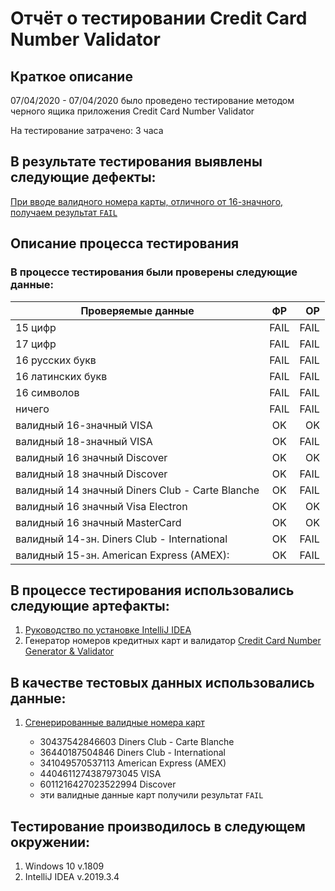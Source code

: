# Отчёт о тестировании Credit Card Number Validator

## Краткое описание
07/04/2020 - 07/04/2020 было проведено тестирование методом черного ящика приложения Credit Card Number Validator

На тестирование затрачено: 3 часа

## В результате тестирования выявлены следующие дефекты:

[При вводе валидного номера карты, отличного от 16-значного, получаем результат `FAIL`](https://github.com/baskrasen/javaqa-homeworks-1-credit_card_number-_validator/issues/1)

## Описание процесса тестирования

### В процессе тестирования были проверены следующие данные:

| Проверяемые данные     | ФР              | ОР |
| ------------- |:------------------:| -----:|
| 15 цифр    | FAIL    | FAIL |
| 17 цифр    | FAIL |   FAIL |
| 16 русских букв  | FAIL         |    FAIL|
|16 латинских букв |FAIL |FAIL
|16 символов |FAIL |FAIL
|ничего |FAIL |FAIL
|валидный 16-значный VISA |OK |OK
|валидный 18-значный VISA |OK |FAIL
|валидный 16 значный Discover |OK |OK
|валидный 18 значный Discover |OK |FAIL
|валидный 14 значный Diners Club - Carte Blanche |OK |FAIL
|валидный 16 значный Visa Electron |OK |OK
|валидный 16 значный MasterCard |OK |OK
|валидный 14-зн. Diners Club - International |OK |FAIL
|валидный 15-зн. American Express (AMEX): |OK |FAIL

## В процессе тестирования использовались следующие артефакты:

1. [Руководство по установке IntelliJ IDEA](https://github.com/netology-code/javaqa-homeworks/blob/master/intro/idea.md)
2. Генератор номеров кредитных карт и валидатор [Credit Card Number Generator & Validator](https://www.freeformatter.com/credit-card-number-generator-validator.html)

## В качестве тестовых данных использовались данные: 

1. [Сгенерированные валидные номера карт](https://www.freeformatter.com/credit-card-number-generator-validator.html)

   * 30437542846603 Diners Club - Carte Blanche
   * 36440187504846 Diners Club - International
   * 341049570537113 American Express (AMEX) 
   * 4404611274387973045 VISA
   * 6011216427023522994 Discover

   - эти валидные данные карт получили результат `FAIL`


## Тестирование производилось в следующем окружении:

1. Windows 10 v.1809
2. IntelliJ IDEA v.2019.3.4